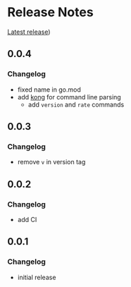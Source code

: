 # Release Notes

[Latest release](https://github.com/allaman/dhrate/releases/latest))

## 0.0.4

### Changelog

- fixed name in go.mod
- add [kong](https://github.com/alecthomas/kong) for command line parsing
  - add `version` and `rate` commands

## 0.0.3

### Changelog

- remove `v` in version tag

## 0.0.2

### Changelog

- add CI

## 0.0.1

### Changelog

- initial release

